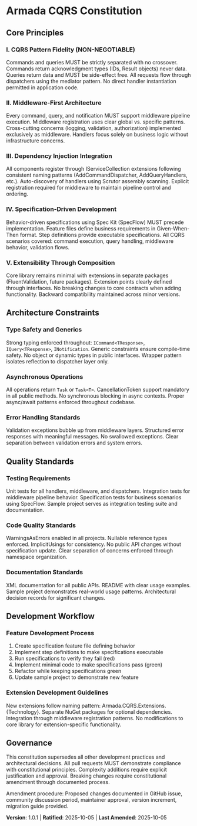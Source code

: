 <!-- 
Sync Impact Report - Constitution v1.0.1
Version change: 1.0.0 → 1.0.1 (PATCH - Template consistency updates)
Modified principles: None (constitution already complete)
Added sections: None
Removed sections: None
Templates requiring updates: 
✅ Updated plan-template.md - Added specific constitutional gates
✅ Updated tasks-template.md - Added CQRS-specific task categories
✅ Validated spec-template.md - Already aligned with testing requirements
✅ Validated agent-file-template.md - Generic template, no updates needed
Follow-up TODOs: None
-->

# Armada CQRS Constitution

## Core Principles

### I. CQRS Pattern Fidelity (NON-NEGOTIABLE)

Commands and queries MUST be strictly separated with no crossover. Commands return acknowledgment types (IDs, Result objects) never data. Queries return data and MUST be side-effect free. All requests flow through dispatchers using the mediator pattern. No direct handler instantiation permitted in application code.

### II. Middleware-First Architecture

Every command, query, and notification MUST support middleware pipeline execution. Middleware registration uses clear global vs. specific patterns. Cross-cutting concerns (logging, validation, authorization) implemented exclusively as middleware. Handlers focus solely on business logic without infrastructure concerns.

### III. Dependency Injection Integration

All components register through IServiceCollection extensions following consistent naming patterns (AddCommandDispatcher, AddQueryHandlers, etc.). Auto-discovery of handlers using Scrutor assembly scanning. Explicit registration required for middleware to maintain pipeline control and ordering.

### IV. Specification-Driven Development

Behavior-driven specifications using Spec Kit (SpecFlow) MUST precede implementation. Feature files define business requirements in Given-When-Then format. Step definitions provide executable specifications. All CQRS scenarios covered: command execution, query handling, middleware behavior, validation flows.

### V. Extensibility Through Composition

Core library remains minimal with extensions in separate packages (FluentValidation, future packages). Extension points clearly defined through interfaces. No breaking changes to core contracts when adding functionality. Backward compatibility maintained across minor versions.

## Architecture Constraints

### Type Safety and Generics

Strong typing enforced throughout: `ICommand<TResponse>`, `IQuery<TResponse>`, `INotification`. Generic constraints ensure compile-time safety. No object or dynamic types in public interfaces. Wrapper pattern isolates reflection to dispatcher layer only.

### Asynchronous Operations

All operations return `Task` or `Task<T>`. CancellationToken support mandatory in all public methods. No synchronous blocking in async contexts. Proper async/await patterns enforced throughout codebase.

### Error Handling Standards

Validation exceptions bubble up from middleware layers. Structured error responses with meaningful messages. No swallowed exceptions. Clear separation between validation errors and system errors.

## Quality Standards

### Testing Requirements

Unit tests for all handlers, middleware, and dispatchers. Integration tests for middleware pipeline behavior. Specification tests for business scenarios using SpecFlow. Sample project serves as integration testing suite and documentation.

### Code Quality Standards

WarningsAsErrors enabled in all projects. Nullable reference types enforced. ImplicitUsings for consistency. No public API changes without specification update. Clear separation of concerns enforced through namespace organization.

### Documentation Standards

XML documentation for all public APIs. README with clear usage examples. Sample project demonstrates real-world usage patterns. Architectural decision records for significant changes.

## Development Workflow

### Feature Development Process

1. Create specification feature file defining behavior
2. Implement step definitions to make specifications executable  
3. Run specifications to verify they fail (red)
4. Implement minimal code to make specifications pass (green)
5. Refactor while keeping specifications green
6. Update sample project to demonstrate new feature

### Extension Development Guidelines

New extensions follow naming pattern: Armada.CQRS.Extensions.{Technology}. Separate NuGet packages for optional dependencies. Integration through middleware registration patterns. No modifications to core library for extension-specific functionality.

## Governance

This constitution supersedes all other development practices and architectural decisions. All pull requests MUST demonstrate compliance with constitutional principles. Complexity additions require explicit justification and approval. Breaking changes require constitutional amendment through documented process.

Amendment procedure: Proposed changes documented in GitHub issue, community discussion period, maintainer approval, version increment, migration guide provided.

**Version**: 1.0.1 | **Ratified**: 2025-10-05 | **Last Amended**: 2025-10-05
